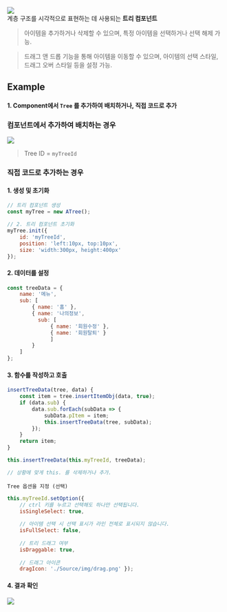<link href="https://cdn.jsdelivr.net/npm/bootstrap-icons/font/bootstrap-icons.css" rel="stylesheet">


![](https://wikidocs.net/images/page/274094/%EC%8A%A4%ED%81%AC%EB%A6%B0%EC%83%B7_2025-01-24_104143.png)<br>
계층 구조를 시각적으로 표현하는 데 사용되는 **트리 컴포넌트**

> 아이템을 추가하거나 삭제할 수 있으며, 특정 아이템을 선택하거나 선택 해제 가능. 

> 드래그 앤 드롭 기능을 통해 아이템을 이동할 수 있으며, 아이템의 선택 스타일, 드래그 오버 스타일 등을 설정 가능.


## Example


#### 1. Component에서 `Tree` 를 추가하여 배치하거나, 직접 코드로 추가

### 컴포넌트에서 추가하여 배치하는 경우

![](https://wikidocs.net/images/page/274094/%EC%8A%A4%ED%81%AC%EB%A6%B0%EC%83%B7_2025-01-24_105432.png)
> Tree ID = `myTreeId`


### 직접 코드로 추가하는 경우


#### 1. 생성 및 초기화 

```js
// 트리 컴포넌트 생성 
const myTree = new ATree(); 

// 2. 트리 컴포넌트 초기화 
myTree.init({ 
	id: 'myTreeId', 
	position: 'left:10px, top:10px', 
	size: 'width:300px, height:400px' 
});
```

#### 2. 데이터를 설정

```js
const treeData = { 
	name: '메뉴', 
	sub: [ 
		{ name: '홈' }, 
		{ name: '나의정보', 
		  sub: [
			  { name: '회원수정' }, 
			  { name: '회원탈퇴' }
			  ] 
		} 
	] 
};
```

#### 3. 함수를 작성하고 호출

```js
insertTreeData(tree, data) { 
	const item = tree.insertItemObj(data, true); 
	if (data.sub) { 
		data.sub.forEach(subData => { 
			subData.pItem = item; 
			this.insertTreeData(tree, subData); 
		}); 
	} 
	return item; 
} 

this.insertTreeData(this.myTreeId, treeData);

// 상황에 맞게 this. 를 삭제하거나 추가.
```

`Tree 옵션을 지정 (선택)`

```js
this.myTreeId.setOption({ 
	// ctrl 키를 누르고 선택해도 하나만 선택됩니다.
	isSingleSelect: true,  
	
	// 아이템 선택 시 선택 표시가 라인 전체로 표시되지 않습니다.
	isFullSelect: false,  
	
	// 트리 드래그 여부
	isDraggable: true,
	  
	// 드래그 아이콘
	dragIcon: './Source/img/drag.png' });
```

#### 4. 결과 확인

![](https://wikidocs.net/images/page/274094/%EC%8A%A4%ED%81%AC%EB%A6%B0%EC%83%B7_2025-01-24_104143.png)